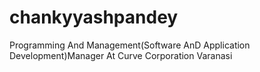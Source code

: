 # chankyyashpandey
Programming And Management(Software AnD Application Development)Manager At Curve Corporation Varanasi
